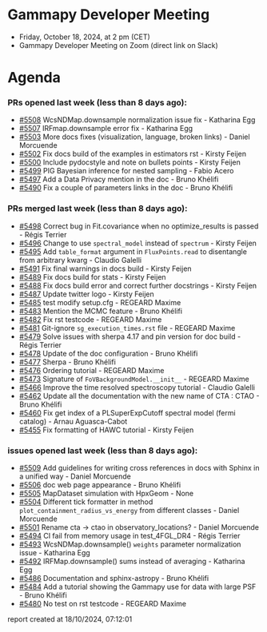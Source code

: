 # Gammapy Developer Meeting 
 * Friday, October 18, 2024, at 2 pm (CET) 
 * Gammapy Developer Meeting on Zoom (direct link on Slack) 
# Agenda

### PRs opened last week (less than 8 days ago): 
* [#5508](https://github.com/gammapy/gammapy/pull/5508) WcsNDMap.downsample normalization issue fix - Katharina Egg
* [#5507](https://github.com/gammapy/gammapy/pull/5507) IRFmap.downsample error fix - Katharina Egg
* [#5503](https://github.com/gammapy/gammapy/pull/5503) More docs fixes (visualization, language, broken links) - Daniel Morcuende
* [#5502](https://github.com/gammapy/gammapy/pull/5502) Fix docs build of the examples in estimators rst - Kirsty Feijen
* [#5500](https://github.com/gammapy/gammapy/pull/5500) Include pydocstyle and note on bullets points - Kirsty Feijen
* [#5499](https://github.com/gammapy/gammapy/pull/5499) PIG Bayesian inference for nested sampling - Fabio Acero
* [#5497](https://github.com/gammapy/gammapy/pull/5497) Add a Data Privacy mention in the doc - Bruno Khélifi
* [#5490](https://github.com/gammapy/gammapy/pull/5490) Fix a couple of parameters links in the doc - Bruno Khélifi

### PRs merged last week (less than 8 days ago): 
* [#5498](https://github.com/gammapy/gammapy/pull/5498) Correct bug in Fit.covariance when no optimize_results is passed - Régis Terrier
* [#5496](https://github.com/gammapy/gammapy/pull/5496) Change to use `spectral_model` instead of `spectrum` - Kirsty Feijen
* [#5495](https://github.com/gammapy/gammapy/pull/5495) Add `table_format` argument in `FluxPoints.read` to disentangle from arbitrary kwarg  - Claudio Galelli
* [#5491](https://github.com/gammapy/gammapy/pull/5491) Fix final warnings in docs build - Kirsty Feijen
* [#5489](https://github.com/gammapy/gammapy/pull/5489) Fix docs build for stats - Kirsty Feijen
* [#5488](https://github.com/gammapy/gammapy/pull/5488) Fix docs build error and correct further docstrings - Kirsty Feijen
* [#5487](https://github.com/gammapy/gammapy/pull/5487) Update twitter logo - Kirsty Feijen
* [#5485](https://github.com/gammapy/gammapy/pull/5485) test modify setup.cfg - REGEARD Maxime
* [#5483](https://github.com/gammapy/gammapy/pull/5483) Mention the MCMC feature - Bruno Khélifi
* [#5482](https://github.com/gammapy/gammapy/pull/5482) Fix rst testcode - REGEARD Maxime
* [#5481](https://github.com/gammapy/gammapy/pull/5481) Git-ignore `sg_execution_times.rst` file - REGEARD Maxime
* [#5479](https://github.com/gammapy/gammapy/pull/5479) Solve issues with sherpa 4.17 and pin version for doc build - Régis Terrier
* [#5478](https://github.com/gammapy/gammapy/pull/5478) Update of the doc configuration - Bruno Khélifi
* [#5477](https://github.com/gammapy/gammapy/pull/5477) Sherpa - Bruno Khélifi
* [#5476](https://github.com/gammapy/gammapy/pull/5476) Ordering tutorial - REGEARD Maxime
* [#5473](https://github.com/gammapy/gammapy/pull/5473) Signature of `FoVBackgroundModel.__init__`  - REGEARD Maxime
* [#5466](https://github.com/gammapy/gammapy/pull/5466) Improve the time resolved spectroscopy tutorial - Claudio Galelli
* [#5462](https://github.com/gammapy/gammapy/pull/5462) Update all the documentation with the new name of CTA : CTAO - Bruno Khélifi
* [#5460](https://github.com/gammapy/gammapy/pull/5460) Fix get index of a PLSuperExpCutoff spectral model (fermi catalog) - Arnau Aguasca-Cabot
* [#5455](https://github.com/gammapy/gammapy/pull/5455) Fix formatting of HAWC tutorial - Kirsty Feijen

### issues opened last week (less than 8 days ago): 
* [#5509](https://github.com/gammapy/gammapy/issues/5509) Add guidelines for writing cross references in docs with Sphinx in a unified way - Daniel Morcuende
* [#5506](https://github.com/gammapy/gammapy/issues/5506) doc web page appearance - Bruno Khélifi
* [#5505](https://github.com/gammapy/gammapy/issues/5505) MapDataset simulation with HpxGeom - None
* [#5504](https://github.com/gammapy/gammapy/issues/5504) Different tick formatter in method `plot_containment_radius_vs_energy` from different classes - Daniel Morcuende
* [#5501](https://github.com/gammapy/gammapy/issues/5501) Rename cta -> ctao in observatory_locations? - Daniel Morcuende
* [#5494](https://github.com/gammapy/gammapy/issues/5494) CI fail from memory usage in test_4FGL_DR4 - Régis Terrier
* [#5493](https://github.com/gammapy/gammapy/issues/5493) WcsNDMap.downsample() `weights` parameter normalization issue - Katharina Egg
* [#5492](https://github.com/gammapy/gammapy/issues/5492) IRFMap.downsample() sums instead of averaging - Katharina Egg
* [#5486](https://github.com/gammapy/gammapy/issues/5486) Documentation and sphinx-astropy - Bruno Khélifi
* [#5484](https://github.com/gammapy/gammapy/issues/5484) Add a tutorial showing the Gammapy use for data with large PSF - Bruno Khélifi
* [#5480](https://github.com/gammapy/gammapy/issues/5480) No test on rst testcode - REGEARD Maxime

 report created at 18/10/2024, 07:12:01
